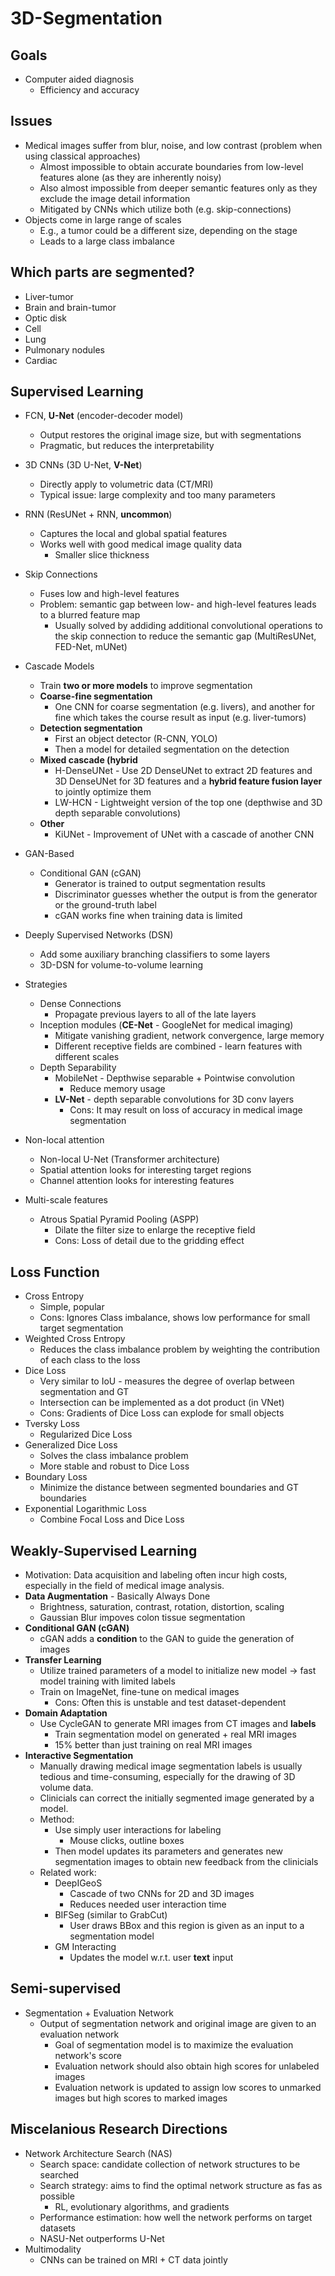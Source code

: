 # 3D-Segmentation

## Goals
-	Computer aided diagnosis
	-	Efficiency and accuracy

## Issues
-	Medical images suffer from blur, noise, and low contrast (problem when using classical approaches)
	-	Almost impossible to obtain accurate boundaries from low-level features alone (as they are inherently noisy)
	-	Also almost impossible from deeper semantic features only as they exclude the image detail information
	-	Mitigated by CNNs which utilize both (e.g. skip-connections)
-	Objects come in large range of scales
	-	E.g., a tumor could be a different size, depending on the stage
	-	Leads to a large class imbalance 

## Which parts are segmented?
-	Liver-tumor
-	Brain and brain-tumor
-	Optic disk
-	Cell 
-	Lung
-	Pulmonary nodules
-	Cardiac



## Supervised Learning
-	FCN, **U-Net** (encoder-decoder model)
	-	Output restores the original image size, but with segmentations
	-	Pragmatic, but reduces the interpretability
-	3D CNNs (3D U-Net, **V-Net**)
	-	Directly apply to volumetric data (CT/MRI)
	-	Typical issue: large complexity and too many parameters

-	RNN (ResUNet + RNN, **uncommon**)
	-	Captures the local and global spatial features
	-	Works well with good medical image quality data
		-	Smaller slice thickness
-	Skip Connections
	-	Fuses low and high-level features
	-	Problem: semantic gap between low- and high-level features leads to a blurred feature map
		-	Usually solved by addiding additional convolutional operations to the skip connection to reduce the semantic gap (MultiResUNet, FED-Net, mUNet)

-	Cascade Models
	-	Train **two or more models** to improve segmentation
	-	**Coarse-fine segmentation**
		-	One CNN for coarse segmentation (e.g. livers), and another for fine which takes the course result as input (e.g. liver-tumors)
	-	**Detection segmentation**
		-	First an object detector (R-CNN, YOLO)
		-	Then a model for detailed segmentation on the detection
	-	**Mixed cascade (hybrid**
		-	H-DenseUNet - Use 2D DenseUNet to extract 2D features and 3D DenseUNet for 3D features and a **hybrid feature fusion layer** to jointly optimize them
		-	LW-HCN - Lightweight version of the top one (depthwise and 3D depth separable convolutions)
	-	**Other**
		-	KiUNet - Improvement of UNet with a cascade of another CNN
-	GAN-Based
	-	Conditional GAN (cGAN)
		-	Generator is trained to output segmentation results
		-	Discriminator guesses whether the output is from the generator or the ground-truth label
		-	cGAN works fine when training data is limited
-	Deeply Supervised Networks (DSN)
	-	Add some auxiliary branching classifiers to some layers
	-	3D-DSN for volume-to-volume learning

-	Strategies
	-	Dense Connections 
		- 	Propagate previous layers to all of the late layers
	-	Inception modules (**CE-Net** - GoogleNet for medical imaging)
		-	Mitigate vanishing gradient, network convergence, large memory	
		-	Different receptive fields are combined - learn features with different scales
	-	Depth Separability
		-	MobileNet - Depthwise separable + Pointwise convolution
			-	Reduce memory usage
		-	**LV-Net** - depth separable convolutions for 3D conv layers
			-	Cons: It may result on loss of accuracy in medical image segmentation

-	Non-local attention
	-	Non-local U-Net (Transformer architecture)
	-	Spatial attention looks for interesting target regions
	-	Channel attention looks for interesting features

-	Multi-scale features
	-	Atrous Spatial Pyramid Pooling (ASPP)
		-	Dilate the filter size to enlarge the receptive field
		-	Cons: Loss of detail due to the gridding effect

## Loss Function
-	Cross Entropy
	-	Simple, popular
	-	Cons: Ignores Class imbalance, shows low performance for small target segmentation
-	Weighted Cross Entropy
	-	Reduces the class imbalance problem by weighting the contribution of each class to the loss
-	Dice Loss
	-	Very similar to IoU - measures the degree of overlap between segmentation and GT
	-	Intersection can be implemented as a dot product (in VNet)
	-	Cons: Gradients of Dice Loss can explode for small objects
-	Tversky Loss
	-	Regularized Dice Loss
-	Generalized Dice Loss
	-	Solves the class imbalance problem	
	-	More stable and robust to Dice Loss
-	Boundary Loss
	-	Minimize the distance between segmented boundaries and GT boundaries
-	Exponential Logarithmic Loss
	-	Combine Focal Loss and Dice Loss

## Weakly-Supervised Learning
-	Motivation: Data acquisition and labeling often incur high costs, especially in the field of medical image analysis.
-	**Data Augmentation** - Basically Always Done
	-	Brightness, saturation, contrast, rotation, distortion, scaling
	-	Gaussian Blur impoves colon tissue segmentation
-	**Conditional GAN (cGAN)**
	-	cGAN adds a **condition** to the GAN to guide the generation of images	
-	**Transfer Learning**
	-	Utilize trained parameters of a model to initialize new model -> fast model training with limited labels
	-	Train on ImageNet, fine-tune on medical images
		-	Cons: Often this is unstable and test dataset-dependent
-	**Domain Adaptation**
	-	Use CycleGAN to generate MRI images from CT images and **labels**
		-	Train segmentation model on generated + real MRI images
		-	15% better than just training on real MRI images
-	**Interactive Segmentation**
	-	Manually drawing medical image segmentation labels is usually tedious and time-consuming, especially for the drawing of 3D volume data.
	-	Clinicials can correct the initially segmented image generated by a model.
	-	Method: 
		-	Use simply user interactions for labeling
			-	Mouse clicks, outline boxes
		-	Then model updates its parameters and generates new segmentation images to obtain new feedback from the clinicials
	-	Related work:
		-	DeepIGeoS
			-	Cascade of two CNNs for 2D and 3D images
			-	Reduces needed user interaction time
		-	BIFSeg (similar to GrabCut)
			-	User draws BBox and this region is given as an input to a segmentation model
		-	GM Interacting
			-	Updates the model w.r.t. user **text** input
## Semi-supervised 
-	Segmentation + Evaluation Network
	-	Output of segmentation network and original image are given to an evaluation network
		-	Goal of segmentation model is to maximize the evaluation network's score
		-	Evaluation network should also obtain high scores for unlabeled images
		-	Evaluation network is updated to assign low scores to unmarked images but high scores to marked images

## Miscelanious Research Directions
-	Network Architecture Search (NAS)
	-	Search space: candidate collection of network structures to be searched
	-	Search strategy: aims to find the optimal network structure as fas as possible
		-	RL, evolutionary algorithms, and gradients
	-	Performance estimation: how well the network performs on target datasets
	-	NASU-Net outperforms U-Net
-	Multimodality
	-	CNNs can be trained on MRI + CT data jointly 






















